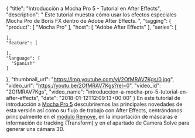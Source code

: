 {
  "title": "Introducción a Mocha Pro 5 - Tutorial en After Effects",
  "description": " Este tutorial muestra cómo usar los efectos especiales Mocha Pro de Boris FX dentro de Adobe After Effects. ",
  "tagging": {
    "product": [
      "Mocha Pro"
    ],
    "host": [
      "Adobe After Effects"
    ],
    "series": [

    ],
    "feature": [

    ],
    "language": [
      "Spanish"
    ]
  },
  "thumbnail_url": "https://img.youtube.com/vi/2OfMRAV7Kgs/0.jpg",
  "video_url": "https://youtu.be/2OfMRAV7Kgs?rel=0",
  "video_id": "2OfMRAV7Kgs",
  "video_name": "introduccion-a-mocha-pro-5-tutorial-en-after-effects",
  "date": "2018-01-12T12:09:13+00:00"
}
En este tutorial de introducción a [Mocha Pro 5](/products/mocha-pro/) descubriremos las principales novedades de esta versión así como su flujo de trabajo con After Effects, centrándonos principalmente en el [módulo Remove](/videos/?tags=feature:Remove%20Module&search=), en la importación de máscaras e información de tracking (Transform) y en el apartado de Camera Solve para generar una cámara 3D.
